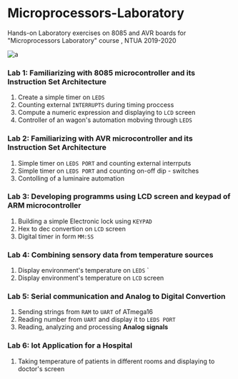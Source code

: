 # Microprocessors-Laboratory

Hands-on Laboratory exercises on 8085 and AVR boards for "Microprocessors Laboratory" course , NTUA 2019-2020

![a](https://user-images.githubusercontent.com/50829499/112056161-60145a80-8b60-11eb-936b-2ece4bd918f8.jpg)


### Lab 1: Familiarizing with 8085 microcontroller and its Instruction Set Architecture

1. Create a simple timer on `LEDS`
2. Counting external `INTERRUPTS` during timing proccess 
3. Compute a numeric expression and displaying to `LCD` screen 
4. Controller of an wagon's automation mobving through `LEDS`

### Lab 2: Familiarizing with AVR microcontroller and its Instruction Set Architecture

1. Simple timer on `LEDS PORT` and counting external interrputs 
2. Simple timer on `LEDS PORT` and counting on-off  dip - switches
3. Contolling of a luminaire automation  


### Lab 3: Developing programms using LCD screen and keypad of ARM microcontroller 

1. Building a simple Εlectronic lock using `KEYPAD`
2. Hex to dec convertion on `LCD` screen 
3. Digital timer in form `MM:SS`

### Lab 4: Combining sensory data from temperature sources

1. Display environment's temperature on `LEDS` `
2. Display environment's temperature on `LCD` screen 

### Lab 5: Serial communication and Analog to Digital Convertion 


1. Sending strings from `RAM` to `UART` of ATmega16
2. Reading number from `UART` and display it to `LEDS PORT`
3. Reading, analyzing and processing **Analog signals**


### Lab 6: Iot Application for a Hospital 

1. Taking temperature of patients in different rooms and displaying to doctor's screen

